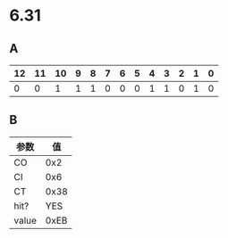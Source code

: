 # 6.31

## A

12|11|10|9|8|7|6|5|4|3|2|1|0
-|-|-|-|-|-|-|-|-|-|-|-|-|
0|0|1|1|1|0|0|0|1|1|0|1|0|

## B

参数 | 值
---|---
CO| 0x2
CI| 0x6
CT | 0x38
hit?| YES
value | 0xEB